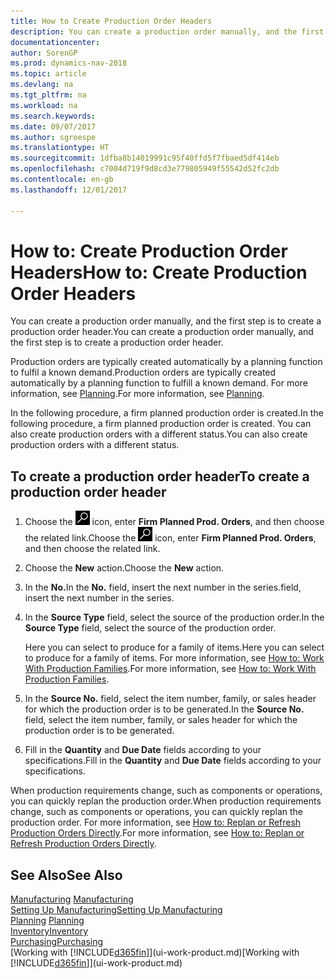 ```yaml
---
title: How to Create Production Order Headers
description: You can create a production order manually, and the first step is to create a production order header.
documentationcenter: 
author: SorenGP
ms.prod: dynamics-nav-2018
ms.topic: article
ms.devlang: na
ms.tgt_pltfrm: na
ms.workload: na
ms.search.keywords: 
ms.date: 09/07/2017
ms.author: sgroespe
ms.translationtype: HT
ms.sourcegitcommit: 1dfba8b14019991c95f40ffd5f7fbaed5df414eb
ms.openlocfilehash: c7004d719f9d8cd3e779805949f55542d52fc2db
ms.contentlocale: en-gb
ms.lasthandoff: 12/01/2017

---
```

# <a name="how-to-create-production-order-headers"></a><span data-ttu-id="a17f8-103">How to: Create Production Order Headers</span><span class="sxs-lookup"><span data-stu-id="a17f8-103">How to: Create Production Order Headers</span></span>
<span data-ttu-id="a17f8-104">You can create a production order manually, and the first step is to create a production order header.</span><span class="sxs-lookup"><span data-stu-id="a17f8-104">You can create a production order manually, and the first step is to create a production order header.</span></span>

<span data-ttu-id="a17f8-105">Production orders are typically created automatically by a planning function to fulfil a known demand.</span><span class="sxs-lookup"><span data-stu-id="a17f8-105">Production orders are typically created automatically by a planning function to fulfill a known demand.</span></span> <span data-ttu-id="a17f8-106">For more information, see [Planning](production-planning.md).</span><span class="sxs-lookup"><span data-stu-id="a17f8-106">For more information, see [Planning](production-planning.md).</span></span>   

<span data-ttu-id="a17f8-107">In the following procedure, a firm planned production order is created.</span><span class="sxs-lookup"><span data-stu-id="a17f8-107">In the following procedure, a firm planned production order is created.</span></span> <span data-ttu-id="a17f8-108">You can also create production orders with a different status.</span><span class="sxs-lookup"><span data-stu-id="a17f8-108">You can also create production orders with a different status.</span></span>  

## <a name="to-create-a-production-order-header"></a><span data-ttu-id="a17f8-109">To create a production order header</span><span class="sxs-lookup"><span data-stu-id="a17f8-109">To create a production order header</span></span>  
1.  <span data-ttu-id="a17f8-110">Choose the ![Search for Page or Report](media/ui-search/search_small.png "Search for Page or Report icon") icon, enter **Firm Planned Prod. Orders**, and then choose the related link.</span><span class="sxs-lookup"><span data-stu-id="a17f8-110">Choose the ![Search for Page or Report](media/ui-search/search_small.png "Search for Page or Report icon") icon, enter **Firm Planned Prod. Orders**, and then choose the related link.</span></span>  
2.  <span data-ttu-id="a17f8-111">Choose the **New** action.</span><span class="sxs-lookup"><span data-stu-id="a17f8-111">Choose the **New** action.</span></span>  
3.  <span data-ttu-id="a17f8-112">In the **No.**</span><span class="sxs-lookup"><span data-stu-id="a17f8-112">In the **No.**</span></span> <span data-ttu-id="a17f8-113">field, insert the next number in the series.</span><span class="sxs-lookup"><span data-stu-id="a17f8-113">field, insert the next number in the series.</span></span>  
4.  <span data-ttu-id="a17f8-114">In the **Source Type** field, select the source of the production order.</span><span class="sxs-lookup"><span data-stu-id="a17f8-114">In the **Source Type** field, select the source of the production order.</span></span>

    <span data-ttu-id="a17f8-115">Here you can select to produce for a family of items.</span><span class="sxs-lookup"><span data-stu-id="a17f8-115">Here you can select to produce for a family of items.</span></span> <span data-ttu-id="a17f8-116">For more information, see [How to: Work With Production Families](production-how-work-family.md).</span><span class="sxs-lookup"><span data-stu-id="a17f8-116">For more information, see [How to: Work With Production Families](production-how-work-family.md).</span></span>
5.  <span data-ttu-id="a17f8-117">In the **Source No.** field, select the item number, family, or sales header for which the production order is to be generated.</span><span class="sxs-lookup"><span data-stu-id="a17f8-117">In the **Source No.** field, select the item number, family, or sales header for which the production order is to be generated.</span></span>  
6.  <span data-ttu-id="a17f8-118">Fill in the **Quantity** and **Due Date** fields according to your specifications.</span><span class="sxs-lookup"><span data-stu-id="a17f8-118">Fill in the **Quantity** and **Due Date** fields according to your specifications.</span></span>  

<span data-ttu-id="a17f8-119">When production requirements change, such as components or operations, you can quickly replan the production order.</span><span class="sxs-lookup"><span data-stu-id="a17f8-119">When production requirements change, such as components or operations, you can quickly replan the production order.</span></span> <span data-ttu-id="a17f8-120">For more information, see [How to: Replan or Refresh Production Orders Directly](production-how-to-replan-refresh-production-orders.md).</span><span class="sxs-lookup"><span data-stu-id="a17f8-120">For more information, see [How to: Replan or Refresh Production Orders Directly](production-how-to-replan-refresh-production-orders.md).</span></span> 

## <a name="see-also"></a><span data-ttu-id="a17f8-121">See Also</span><span class="sxs-lookup"><span data-stu-id="a17f8-121">See Also</span></span>  
<span data-ttu-id="a17f8-122">[Manufacturing](production-manage-manufacturing.md)  </span><span class="sxs-lookup"><span data-stu-id="a17f8-122">[Manufacturing](production-manage-manufacturing.md)  </span></span>  
[<span data-ttu-id="a17f8-123">Setting Up Manufacturing</span><span class="sxs-lookup"><span data-stu-id="a17f8-123">Setting Up Manufacturing</span></span>](production-configure-production-processes.md)  
<span data-ttu-id="a17f8-124">[Planning](production-planning.md)    </span><span class="sxs-lookup"><span data-stu-id="a17f8-124">[Planning](production-planning.md)    </span></span>  
[<span data-ttu-id="a17f8-125">Inventory</span><span class="sxs-lookup"><span data-stu-id="a17f8-125">Inventory</span></span>](inventory-manage-inventory.md)  
[<span data-ttu-id="a17f8-126">Purchasing</span><span class="sxs-lookup"><span data-stu-id="a17f8-126">Purchasing</span></span>](purchasing-manage-purchasing.md)  
<span data-ttu-id="a17f8-127">[Working with [!INCLUDE[d365fin](includes/d365fin_md.md)]](ui-work-product.md)</span><span class="sxs-lookup"><span data-stu-id="a17f8-127">[Working with [!INCLUDE[d365fin](includes/d365fin_md.md)]](ui-work-product.md)</span></span>

